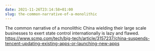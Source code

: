 ```yaml
---
date: 2021-11-26T23:14:58+01:00
slug: the-common-narrative-of-a-monolithic
---
```

The common narrative of a monolithic China wielding their large scale businesses to exert state control internationally is lazy and flawed. https://www.scmp.com/tech/big-tech/article/3157237/china-suspends-tencent-updating-existing-apps-or-launching-new-apps


